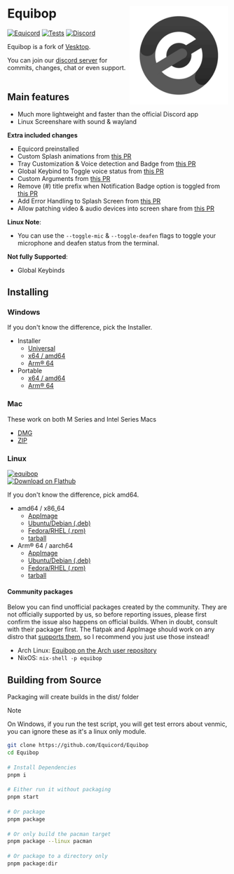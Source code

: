 # Equibop [<img src="/static/icon.png" width="225" align="right" alt="Equibop">](https://github.com/Equicord/Equibop)

[![Equicord](https://img.shields.io/badge/Equicord-grey?style=flat)](https://github.com/Equicord/Equicord)
[![Tests](https://github.com/Equicord/Equibop/actions/workflows/test.yml/badge.svg?branch=main)](https://github.com/Equicord/Equibop/actions/workflows/test.yml)
[![Discord](https://img.shields.io/discord/1207691698386501634.svg?color=768AD4&label=Discord&logo=discord&logoColor=white)](https://discord.gg/5Xh2W87egW)

Equibop is a fork of [Vesktop](https://github.com/Vencord/Vesktop).

You can join our [discord server](https://discord.gg/5Xh2W87egW) for commits, changes, chat or even support.<br></br>

## Main features

-   Much more lightweight and faster than the official Discord app
-   Linux Screenshare with sound & wayland

**Extra included changes**

-   Equicord preinstalled
-   Custom Splash animations from [this PR](https://github.com/Vencord/Vesktop/pull/355)
-   Tray Customization & Voice detection and Badge from [this PR](https://github.com/Vencord/Vesktop/pull/517)
-   Global Keybind to Toggle voice status from [this PR](https://github.com/Vencord/Vesktop/pull/609)
-   Custom Arguments from [this PR](https://github.com/Equicord/Equibop/pull/46)
-   Remove (#) title prefix when Notification Badge option is toggled from [this PR](https://github.com/Vencord/Vesktop/pull/686)
-   Add Error Handling to Splash Screen from [this PR](https://github.com/Vencord/Vesktop/pull/1093)
-   Allow patching video & audio devices into screen share from [this PR](https://github.com/Vencord/Vesktop/pull/195)

**Linux Note**:
-   You can use the `--toggle-mic` & `--toggle-deafen` flags to toggle your microphone and deafen status from the terminal.

**Not fully Supported**:
<!-- not supported on windows yet lol -->
-   Global Keybinds

## Installing

### Windows

If you don't know the difference, pick the Installer.

- Installer
  - [Universal](https://github.com/Equicord/Equibop/releases/latest/download/Equibop-win.exe)
  - [x64 / amd64](https://github.com/Equicord/Equibop/releases/latest/download/Equibop-win-x64.exe)
  - [Arm® 64](https://github.com/Equicord/Equibop/releases/latest/download/Equibop-win-arm64.exe)
- Portable
  - [x64 / amd64](https://github.com/Equicord/Equibop/releases/latest/download/Equibop-win-x64.zip)
  - [Arm® 64](https://github.com/Equicord/Equibop/releases/latest/download/Equibop-win-arm64.zip)

### Mac

These work on both M Series and Intel Series Macs
-   [DMG](https://github.com/Equicord/Equibop/releases/latest/download/Equibop-mac-universal.dmg)
-   [ZIP](https://github.com/Equicord/Equibop/releases/latest/download/Equibop-mac-universal.zip)

### Linux
[![equibop](https://img.shields.io/badge/AVAILABLE_ON_THE_AUR-333232?style=for-the-badge&logo=arch-linux&logoColor=0F94D2&labelColor=%23171717)](https://aur.archlinux.org/packages?O=0&K=equibop)
<br>
<a href="https://flathub.org/apps/io.github.equicord.equibop">
  <img src="https://flathub.org/api/badge?svg" alt="Download on Flathub" style="width:220px; height:auto;">
</a>

If you don't know the difference, pick amd64.

- amd64 / x86_64
    - [AppImage](https://github.com/Equicord/Equibop/releases/latest/download/Equibop-linux-x86_64.AppImage)
    - [Ubuntu/Debian (.deb)](https://github.com/Equicord/Equibop/releases/latest/download/Equibop-linux-amd64.deb)
    - [Fedora/RHEL (.rpm)](https://github.com/Equicord/Equibop/releases/latest/download/Equibop-linux-x86_64.rpm)
    - [tarball](https://github.com/Equicord/Equibop/releases/latest/download/Equibop-linux-x64.tar.gz)
- Arm® 64 / aarch64
    - [AppImage](https://github.com/Equicord/Equibop/releases/latest/download/Equibop-linux-arm64.AppImage)
    - [Ubuntu/Debian (.deb)](https://github.com/Equicord/Equibop/releases/latest/download/Equibop-linux-arm64.deb)
    - [Fedora/RHEL (.rpm)](https://github.com/Equicord/Equibop/releases/latest/download/Equibop-linux-aarch64.rpm)
    - [tarball](https://github.com/Equicord/Equibop/releases/latest/download/Equibop-linux-arm64.tar.gz)

#### Community packages

Below you can find unofficial packages created by the community. They are not officially supported by us, so before reporting issues, please first confirm the issue also happens on official builds. When in doubt, consult with their packager first. The flatpak and AppImage should work on any distro that [supports them](https://flatpak.org/setup/), so I recommend you just use those instead!

- Arch Linux: [Equibop on the Arch user repository](https://aur.archlinux.org/packages?K=equibop)
- NixOS: `nix-shell -p equibop`

## Building from Source

Packaging will create builds in the dist/ folder

> [!NOTE]
> On Windows, if you run the test script, you will get test errors about venmic, you can ignore these as it's a linux only module.

```sh
git clone https://github.com/Equicord/Equibop
cd Equibop

# Install Dependencies
pnpm i

# Either run it without packaging
pnpm start

# Or package
pnpm package

# Or only build the pacman target
pnpm package --linux pacman

# Or package to a directory only
pnpm package:dir
```
